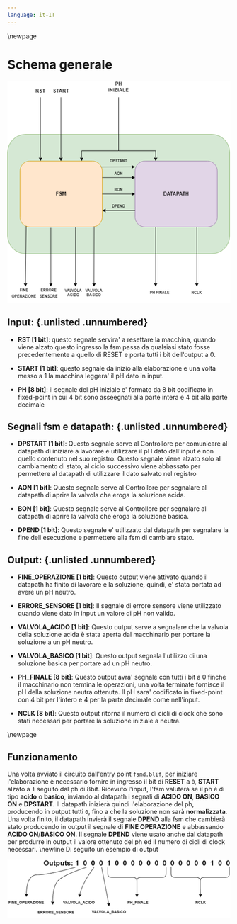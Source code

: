 ```yaml
---
language: it-IT
---
```


\newpage

# Schema generale

!['Schema logico'](resources/img/schema_generale.png)

## Input: {.unlisted .unnumbered}

- **RST [1 bit]**: questo segnale servira' a resettare la macchina, quando viene alzato questo ingresso la fsm passa da qualsiasi stato fosse precedentemente a quello di RESET e porta tutti i bit dell'output a 0.

- **START [1 bit]**: questo segnale da inizio alla elaborazione e una volta messo a 1 la macchina leggera' il pH dato in input.

- **PH [8 bit]**: il segnale del pH iniziale e' formato da 8 bit codificato in fixed-point in cui 4 bit sono asseegnati alla parte intera e 4 bit alla parte decimale

## Segnali fsm e datapath: {.unlisted .unnumbered}

 - **DPSTART [1 bit]**: Questo segnale serve al Controllore per comunicare al datapath di iniziare a lavorare e utilizzare il pH dato dall'input e non quello contenuto nel suo registro. Questo segnale viene alzato solo al cambiamento di stato, al ciclo successivo viene abbassato per permettere al datapath di utilizzare il dato salvato nel registro
  
- **AON [1 bit]**: Questo segnale serve al Controllore per segnalare al datapath di aprire la valvola che eroga la soluzione acida.

- **BON [1 bit]**: Questo segnale serve al Controllore per segnalare al datapath di aprire la valvola che eroga la soluzione basica.

- **DPEND [1 bit]**: Questo segnale e' utilizzato dal datapath per segnalare la fine dell'esecuzione e permettere alla fsm di cambiare stato.

## Output: {.unlisted .unnumbered}

- **FINE_OPERAZIONE [1 bit]**: Questo output viene attivato quando il datapath ha finito di lavorare e la soluzione, quindi, e' stata portata ad avere un pH neutro.

- **ERRORE_SENSORE [1 bit]**: Il segnale di errore sensore viene utilizzato quando viene dato in input un valore di  pH non valido.

- **VALVOLA_ACIDO [1 bit]**: Questo output serve a segnalare che la valvola della soluzione  acida è stata aperta dal macchinario per portare la soluzione a un pH neutro.

- **VALVOLA_BASICO [1 bit]**: Questo output  segnala l'utilizzo di una soluzione basica per portare ad un pH neutro.

- **PH_FINALE [8 bit]**: Questo output avra' segnale con tutti i bit a 0 finche il macchinario non termina le operazioni, una volta terminate fornisce il pH della soluzione neutra ottenuta. Il pH sara' codificato in fixed-point con 4 bit per l'intero e 4 per la parte decimale come nell'input.

- **NCLK [8 bit]**: Questo output ritorna il numero di cicli di clock che sono stati necessari per portare la soluzione iniziale a neutra.

\newpage

## Funzionamento
Una volta avviato il circuito dall'entry point `fsmd.blif`, per iniziare l'elaborazione è necessario fornire in ingresso il bit di **RESET** a `0`, **START** alzato a `1` seguito dal ph di 8bit.
Ricevuto l'input, l'fsm valuterà se il ph è di tipo **acido** o **basico**, inviando al datapath i segnali di **ACIDO ON**, **BASICO ON** e **DPSTART**.
Il datapath inizierà quindi l'elaborazione del ph, producendo in output tutti `0`, fino a che la soluzione non sarà **normalizzata**. Una volta finito, il datapath invierà il segnale **DPEND** alla fsm che cambierà stato producendo in output il segnale di **FINE OPERAZIONE** e abbassando **ACIDO ON**/**BASICO ON**.
Il segnale **DPEND** viene usato anche dal datapath per produrre in output il valore ottenuto del ph ed il numero di cicli di clock necessari. \newline
Di seguito un esempio di output

!["Esempio di output"](resources/img/output.png)